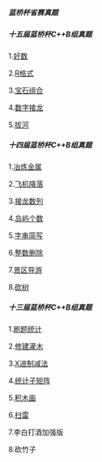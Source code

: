 ##### 蓝桥杯省赛真题


##### 十五届蓝桥杯C++B组真题
1.[好数](https://www.luogu.com.cn/problem/P10424)

2.[R格式](https://www.luogu.com.cn/problem/P10425)

3.[宝石组合](https://www.luogu.com.cn/problem/P10426)

4.[数字接龙](https://www.luogu.com.cn/problem/P10427)

5.[拔河](https://www.luogu.com.cn/problem/P10429)


##### 十四届蓝桥杯C++B组真题
1.[冶炼金属](https://www.luogu.com.cn/problem/P9240)

2.[飞机降落](https://www.luogu.com.cn/problem/P9241)

3.[接龙数列](https://www.luogu.com.cn/problem/P9242)

4.[岛屿个数](https://www.luogu.com.cn/problem/P9243)

5.[字串简写](https://www.luogu.com.cn/problem/P9244)

6.[整数删除](https://www.luogu.com.cn/problem/P9245)

7.[景区导游](https://www.luogu.com.cn/problem/P9246)

8.[砍树](https://www.luogu.com.cn/problem/P9247)

##### 十三届蓝桥杯C++B组真题

1.[刷题统计](https://www.luogu.com.cn/problem/P8780)

2.[修建灌木](https://www.luogu.com.cn/problem/P8781)

3.[X进制减法](https://www.luogu.com.cn/problem/P8782)

4.[统计子矩阵](https://www.luogu.com.cn/problem/P8783)

5.[积木画](https://www.luogu.com.cn/problem/P8784)

6.[扫雷](https://www.luogu.com.cn/problem/P8785)

7.李白打酒加强版

8.砍竹子

